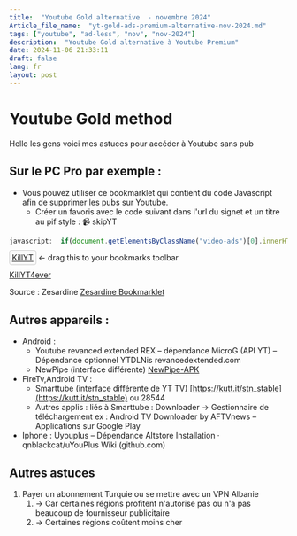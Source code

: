 ```yaml
--- 
title:  "Youtube Gold alternative  - novembre 2024"
Article_file_name:  "yt-gold-ads-premium-alternative-nov-2024.md"
tags: ["youtube", "ad-less", "nov", "nov-2024"]
description:  "Youtube Gold alternative à Youtube Premium"
date: 2024-11-06 21:33:11
draft: false 
lang: fr
layout: post
---
```


# Youtube Gold method

Hello les gens voici mes astuces pour accéder à Youtube sans pub



## Sur le PC Pro par exemple : 
- Vous pouvez utiliser ce bookmarklet qui contient du code Javascript afin de supprimer les pubs sur Youtube.
    - Créer un favoris avec le code suivant dans l'url du signet et un titre au pif style : 📹 skipYT



```javascript
javascript:  if(document.getElementsByClassName("video-ads")[0].innerHTML !==""){  var banner = false;  for(var i = 0; i < document.getElementsByClassName("ytp-ad-overlay-close-button").length; i++){ document.getElementsByClassName("ytp-ad-overlay-close-button")[i].click(); banner = true;}  if(banner === false){ document.getElementsByClassName("html5-main-video")[0].currentTime = document.getElementsByClassName("html5-main-video")[0].duration; document.getElementsByClassName("ytp-ad-skip-button")[0].click();}  } void 0;
```



<p><a style="border: 1px solid #CCCCCC; background: #FAFAFA; padding: 4px; border-radius: 4px;" href="javascript:void%20function(){javascript:if(%22%22!==document.getElementsByClassName(%22video-ads%22)[0].innerHTML){for(var%20a=!1,b=0;b%3Cdocument.getElementsByClassName(%22ytp-ad-overlay-close-button%22).length;b++)document.getElementsByClassName(%22ytp-ad-overlay-close-button%22)[b].click(),a=!0;!1===a%26%26(document.getElementsByClassName(%22html5-main-video%22)[0].currentTime=document.getElementsByClassName(%22html5-main-video%22)[0].duration,document.getElementsByClassName(%22ytp-ad-skip-button%22)[0].click())}}();">KillYT</a> &lt;- drag this to your bookmarks toolbar</p>



[KillYT4ever](javascript:void%20function(){javascript:if(%22%22!==document.getElementsByClassName(%22video-ads%22)[0].innerHTML){for(var%20a=!1,b=0;b%3Cdocument.getElementsByClassName(%22ytp-ad-overlay-close-button%22).length;b++)document.getElementsByClassName(%22ytp-ad-overlay-close-button%22)[b].click(),a=!0;!1===a%26%26(document.getElementsByClassName(%22html5-main-video%22)[0].currentTime=document.getElementsByClassName(%22html5-main-video%22)[0].duration,document.getElementsByClassName(%22ytp-ad-skip-button%22)[0].click())}}();)


Source :  Zesardine [Zesardine Bookmarklet](https://youtu.be/9ibhQW2C1-M?feature=shared&t=445)





## Autres appareils : 


- Android :
    - Youtube revanced extended REX – dépendance MicroG (API YT) – Dépendance optionnel  YTDLNis  revancedextended.com
    - NewPipe (interface différente) [NewPipe-APK](https://github.com/TeamNewPipe/NewPipe/releases/download/v0.27.2/NewPipe_v0.27.2.apk)
- FireTv,Android TV : 
    - Smarttube (interface différente de YT TV)  [https://kutt.it/stn_stable](https://kutt.it/stn_stable) ou 28544
    - Autres applis : liés à Smarttube : Downloader  -> Gestionnaire de téléchargement ex : Android TV Downloader by AFTVnews – Applications sur Google Play
- Iphone : Uyouplus – Dépendance Altstore Installation · qnblackcat/uYouPlus Wiki (github.com)

## Autres astuces 

1. Payer un abonnement Turquie ou se mettre avec un VPN Albanie 
    1. -> Car certaines régions profitent n'autorise pas ou n'a pas beaucoup de fournisseur publicitaire
    1. -> Certaines régions coûtent moins cher 